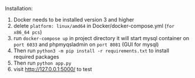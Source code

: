 Installation:
1. Docker needs to be installed version 3 and higher
2. delete ```platform: linux/amd64``` in Docker/docker-compose.yml (`for x86_64 pcs`)
3. run ```docker-compose up``` in project directory it will start mysql container on `port 6033` and phpmyqsladmin on `port 8081` (GUI for mysql)
4. Then run `python3 -m pip install -r requirements.txt` to install required packages
5. Then run `python app.py`
6. visit http://127.0.0.1:5000/ to test
